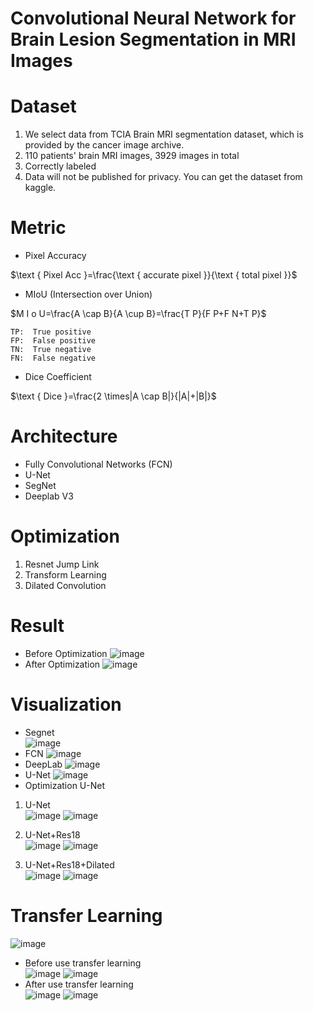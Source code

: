 # Convolutional Neural Network for Brain Lesion Segmentation in MRI Images


# Dataset
1. We select data from TCIA Brain MRI segmentation dataset, which is provided by the cancer image archive.
2. 110 patients' brain MRI images, 3929 images in total
3. Correctly labeled 
4. Data will not be published for privacy. You can get the dataset from kaggle.


# Metric

* Pixel Accuracy  
  
$\text { Pixel Acc }=\frac{\text { accurate pixel }}{\text { total pixel }}$


* MIoU (Intersection over Union)
  
$M	I o U=\frac{A \cap B}{A \cup B}=\frac{T P}{F P+F N+T P}$

    TP:  True positive  
    FP:  False positive  
    TN:  True negative            
    FN:  False negative  

* Dice Coefficient  
  
$\text { Dice }=\frac{2 \times|A \cap B|}{|A|+|B|}$


# Architecture  
* Fully Convolutional Networks (FCN)
* U-Net  
* SegNet  
* Deeplab V3

# Optimization  
1. Resnet Jump Link
2. Transform Learning
3. Dilated Convolution  

# Result
* Before Optimization
![image](https://user-images.githubusercontent.com/63941834/199623094-50f55f94-a7f0-4fc9-8aa2-ffda05cea6f2.png)
* After Optimization
![image](https://user-images.githubusercontent.com/63941834/199623470-446548b4-e76e-4e90-a574-f07fe85896a5.png)


# Visualization  
* Segnet  
![image](https://user-images.githubusercontent.com/63941834/199623275-84e68141-4a45-4aba-80c4-487beecc555f.png)  
* FCN
![image](https://user-images.githubusercontent.com/63941834/199623293-4c927e99-62b8-4bca-899f-994ea38f79de.png)  
* DeepLab
![image](https://user-images.githubusercontent.com/63941834/199623323-16b250c8-7866-40c9-a861-4c4b009a853f.png)  
* U-Net
![image](https://user-images.githubusercontent.com/63941834/199623368-7c443031-0723-4309-ba16-9e89e01aebaf.png)
* Optimization U-Net
1. U-Net  
![image](https://user-images.githubusercontent.com/63941834/199623575-d8a0dcfb-f15e-46ea-989a-16b732d8d1db.png)
![image](https://user-images.githubusercontent.com/63941834/199623707-747b2ec2-e960-4996-ac2f-a04d95d07926.png)

2. U-Net+Res18  
![image](https://user-images.githubusercontent.com/63941834/199623613-b5944b94-751f-4cc7-95c9-e3c9e11a1f25.png)
![image](https://user-images.githubusercontent.com/63941834/199623715-9410ea19-38b7-4de2-ae53-a29e66793c26.png)

3. U-Net+Res18+Dilated  
![image](https://user-images.githubusercontent.com/63941834/199623682-6966ac04-bae4-48ce-bead-e30546d0c6be.png)
![image](https://user-images.githubusercontent.com/63941834/199623725-069d8cb2-416f-467d-8492-bf6f83e27ad0.png)

# Transfer Learning
![image](https://user-images.githubusercontent.com/63941834/199623786-396e887b-e8ed-4d89-98ec-030c77d06469.png)
* Before use transfer learning  
![image](https://user-images.githubusercontent.com/63941834/199623876-ffe96682-4309-4830-9a1e-73e190f09b65.png) ![image](https://user-images.githubusercontent.com/63941834/199623889-b6735498-e6d0-45b4-aabc-5cb30f293aa6.png)  
* After use transfer learning  
![image](https://user-images.githubusercontent.com/63941834/199623940-4013dc3c-0354-4bb8-bc8a-437cda136b0d.png) ![image](https://user-images.githubusercontent.com/63941834/199623966-384cbe03-d9f5-456f-9d89-d4fc555682cf.png)
  





